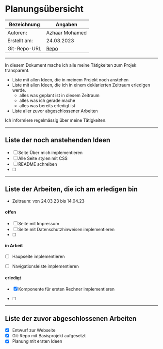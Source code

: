 # <Projekt> Planungsübersicht

| Bezeichnung    | Angaben        |
| -------------- | ---------------|
| Autoren:       | Azhaar Mohamed |
| Erstellt am:   | 24.03.2023     |
| Git-Repo-URL   | [Repo](https://github.com/azhaarmohamed20/versicherungsrechner) |

---

In diesem Dokument mache ich alle meine Tätigkeiten zum Projek transparent.

* Liste mit allen Ideen, die in meinem Projekt noch anstehen
* Liste mit allen Ideen, die ich in einem deklarierten Zeitraum erledigen werde.
   * alles was geplant ist in diesem Zeitraum
   * alles was ich gerade mache
   * alles was bereits erledigt ist
* Liste aller zuvor abgeschlossener Arbeiten
   
Ich informiere regelmässig über meine Tätigkeiten.

   
---

## Liste der noch anstehenden Ideen

* [ ] Seite Über mich implementieren
* [ ] Alle Seite stylen mit CSS
* [ ] README schreiben
* [ ] 

---

## Liste der Arbeiten, die ich am erledigen bin

* Zeitraum: von 24.03.23 bis 14.04.23

#### offen

* [ ] Seite mit Impressum
* [ ] Seite mit Datenschutzhinweisen implementieren
* [ ] 
#### in Arbeit

* [ ] Haupseite implementieren
* [ ] Navigationsleiste implementieren


#### erledigt

* [x] Komponente für ersten Rechner implementieren
* [ ] <Idee>


---

## Liste der zuvor abgeschlossenen Arbeiten

* [x] Entwurf zur Webseite
* [x] Git-Repo mit Basisprojekt aufgesetzt
* [x] Planung mit ersten Ideen
